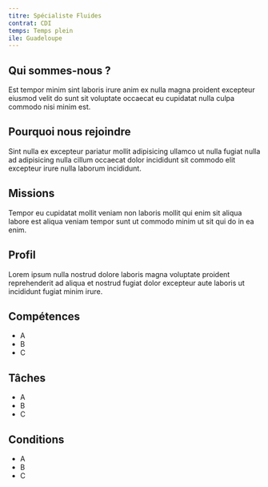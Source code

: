 ```yaml
---
titre: Spécialiste Fluides
contrat: CDI
temps: Temps plein
ile: Guadeloupe
---
```



## Qui sommes-nous ?

Est tempor minim sint laboris irure anim ex nulla magna proident excepteur eiusmod velit do sunt sit voluptate occaecat eu cupidatat nulla culpa commodo nisi minim est.


## Pourquoi nous rejoindre

Sint nulla ex excepteur pariatur mollit adipisicing ullamco ut nulla fugiat nulla ad adipisicing nulla cillum occaecat dolor incididunt sit commodo elit excepteur irure nulla laborum incididunt.


## Missions

Tempor eu cupidatat mollit veniam non laboris mollit qui enim sit aliqua labore est aliqua veniam tempor sunt ut commodo minim ut sit qui do in ea enim.

## Profil

Lorem ipsum nulla nostrud dolore laboris magna voluptate proident reprehenderit ad aliqua et nostrud fugiat dolor excepteur aute laboris ut incididunt fugiat minim irure.

## Compétences

- A
- B
- C

## Tâches

- A
- B
- C

## Conditions

- A
- B
- C

